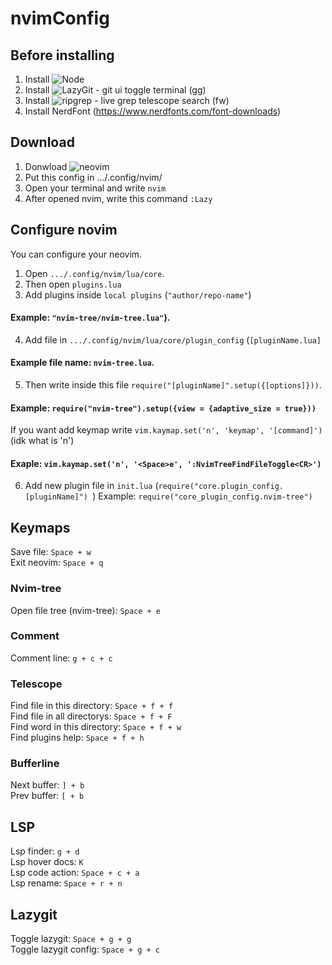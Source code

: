 # nvimConfig

## Before installing
1. Install ![Node](https://nodejs.org/en)
2. Install ![LazyGit](https://github.com/jesseduffield/lazygit) - git ui toggle terminal (<Space>gg)
3. Install ![ripgrep](https://github.com/BurntSushi/ripgrep) - live grep telescope search (<Space>fw)
4. Install NerdFont (https://www.nerdfonts.com/font-downloads)

## Download
  1. Donwload ![neovim](https://github.com/neovim/neovim/wiki/Installing-Neovim)
  2. Put this config in .../.config/nvim/
  3. Open your terminal and write `nvim`
  4. After opened nvim, write this command `:Lazy`
  
## Configure novim
  You can configure your neovim. 
  1. Open `.../.config/nvim/lua/core`. 
  2. Then open `plugins.lua`
  3. Add plugins inside `local plugins` (`"author/repo-name"`) 
  
  #### Example: `"nvim-tree/nvim-tree.lua"`).
  
  4. Add file in `.../.config/nvim/lua/core/plugin_config` (`[pluginName.lua]` 
  
  #### Example file name: `nvim-tree.lua`.
  
  5. Then write inside this file `require("[pluginName]".setup({[options]}))`.
  
  #### Example: `require("nvim-tree").setup({view = {adaptive_size = true}))`
  
  If you want add keymap write `vim.kaymap.set('n', 'keymap', '[command]')` (idk what is 'n')
  
  #### Exaple: `vim.kaymap.set('n', '<Space>e', ':NvimTreeFindFileToggle<CR>')`

  6. Add new plugin file in `init.lua` (`require("core.plugin_config.[pluginName]") `)
  Example: `require("core_plugin_config.nvim-tree")`

## Keymaps
  Save file: `Space + w`</br>
  Exit neovim: `Space + q`
  
  ### Nvim-tree
  Open file tree (nvim-tree): `Space + e`
  
  ### Comment
  Comment line: `g + c + c`
  
  ### Telescope
  Find file in this directory: `Space + f + f`</br>
  Find file in all directorys: `Space + f + F`</br>
  Find word in this directory: `Space + f + w`</br>
  Find plugins help: `Space + f + h` 
  
  ### Bufferline
  Next buffer: `] + b`</br>
  Prev buffer: `[ + b`
  
  ## LSP
  Lsp finder: `g + d`</br>
  Lsp hover docs: `K`</br>
  Lsp code action: `Space + c + a`</br>
  Lsp rename: `Space + r + n`
  
  ## Lazygit
  Toggle lazygit: `Space + g + g`</br>
  Toggle lazygit config: `Space + g + c`
